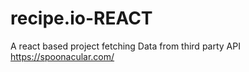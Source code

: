 # recipe.io-REACT


A react based project fetching Data from third party API
https://spoonacular.com/



